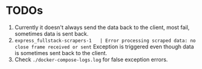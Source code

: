 # TODOs
1. Currently it doesn't always send the data back to the client, most fail, sometimes data is sent back.
2. `express_fullstack-scrapers-1   | Error processing scraped data: no close frame received or sent` Exception is triggered even though data is sometimes sent back to the client.
3. Check `./docker-compose-logs.log` for false exception errors. 